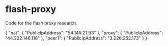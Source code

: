 # flash-proxy

Code for the flash proxy research.

{
    "nat": {
        "PublicIpAddress": "54.145.21.93"
    },
    "proxy": {
        "PublicIpAddress": "44.222.146.118"
    },
    "peer1": {
        "PublicIpAddress": "3.226.252.173"
    }
}
